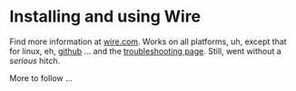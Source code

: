 # Installing and using Wire

Find more information at [wire.com](https://github.com/wireapp/wire-desktop). Works on all platforms, uh, except that for linux, eh, [github](https://github.com/wireapp/wire-desktop) ... and the [troubleshooting page](https://github.com/wireapp/wire-desktop/wiki/Troubleshooting). Still, went without a *serious* hitch.

More to follow ...
